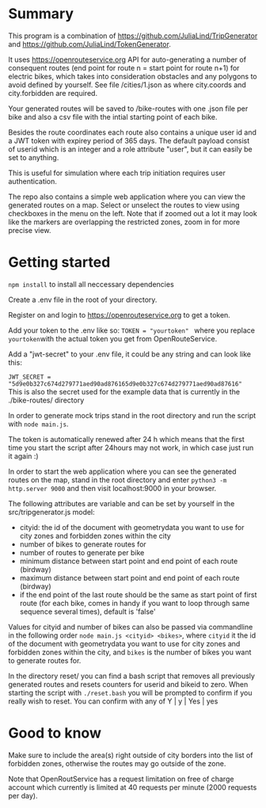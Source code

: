 # Summary

This program is a combination of https://github.com/JuliaLind/TripGenerator and https://github.com/JuliaLind/TokenGenerator. 

It uses https://openrouteservice.org API for auto-generating a number of consequent routes (end point for route n = start point for route n+1) for electric bikes, which takes into consideration obstacles and any polygons to avoid defined by yourself. See file /cities/1.json as where city.coords and city.forbidden are required.

Your generated routes will be saved to /bike-routes with one .json file per bike and also a csv file with the intial starting point of each bike. 

Besides the route coordinates each route also contains a unique user id and a JWT token with expirey period of 365 days. The default payload consist of userid which is an integer and a role attribute "user", but it can easily be set to anything.

This is useful for simulation where each trip initiation requires user authentication.

The repo also contains a simple web application where you can view the generated routes on a map. Select or unselect the routes to view using checkboxes in the menu on the left. Note that if zoomed out a lot it may look like the markers are overlapping the restricted zones, zoom in for more precise view.


# Getting started

```npm install``` to install all neccessary dependencies

Create a .env file in the root of your directory.

Register on and login to https://openrouteservice.org to get a token. 

Add your token to the .env like so:
```TOKEN = "yourtoken" ``` where you replace ```yourtoken```with the actual token you get from OpenRouteService.


Add a "jwt-secret" to your .env file, it could be any string and can look like this:

```JWT_SECRET = "5d9e0b327c674d279771aed90ad876165d9e0b327c674d279771aed90ad87616"``` This is also the secret used for the example data that is currently in the ./bike-routes/ directory

In order to generate mock trips stand in the root directory and run the script with ```node main.js```.

The token is automatically renewed after 24 h which means that the first time you start the script after 24hours may not work, in which case just run it again :)

In order to start the web application where you can see the generated routes on the map, stand in the root directory and enter ```python3 -m http.server 9000``` and then visit localhost:9000 in your browser.

The following attributes are variable and can be set by yourself in the src/tripgenerator.js model:
- cityid: the id of the document with geometrydata you want to use for city zones and forbidden zones within the city
- number of bikes to generate routes for
- number of routes to generate per bike
- minimum distance between start point and end point of each route (birdway)
- maximum distance between start point and end point of each route (birdway)
- if the end point of the last route should be the same as start point of first route (for each bike, comes in handy if you want to loop through same sequence several times), default is 'false'

Values for cityid and number of bikes can also be passed via commandline in the following order ```node main.js <cityid> <bikes>```, where ```cityid``` it the id of the document with geometrydata you want to use for city zones and forbidden zones within the city, and  ```bikes``` is the number of bikes you want to generate routes for. 


In the directory reset/ you can find a bash script that removes all previously generated routes and resets counters for userid and bikeid to zero. When starting the script with ```./reset.bash``` you will be prompted to confirm if you really wish to reset. You can confirm with any of Y | y | Yes | yes

# Good to know

Make sure to include the area(s) right outside of city borders into the list of forbidden zones, otherwise the routes may go outside of the zone.

Note that OpenRoutService has a request limitation on free of charge account which currently is limited at 40 requests per minute (2000 requests per day).



